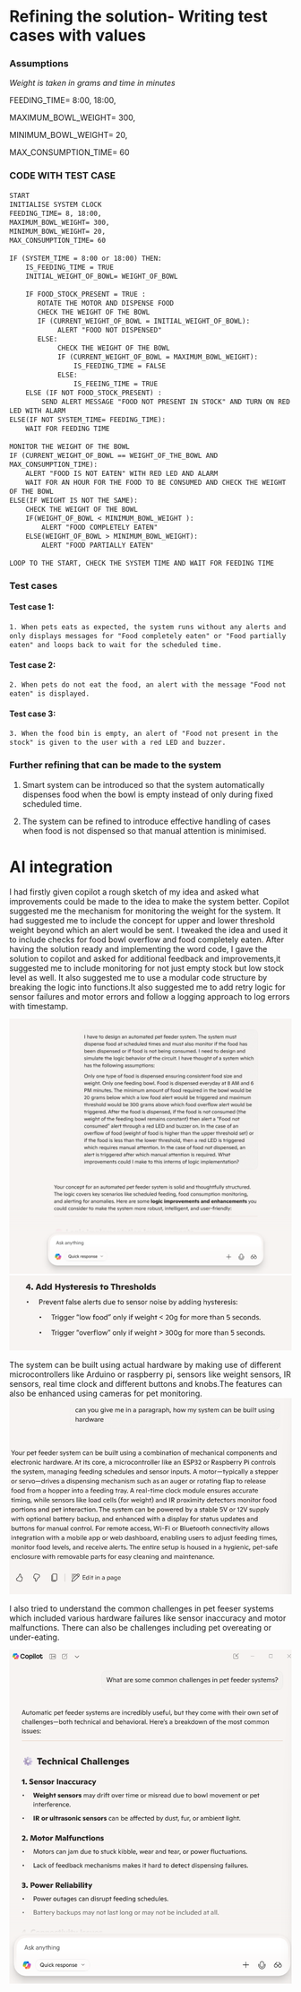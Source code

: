 # Refining the solution- Writing test cases with values

### Assumptions

_Weight is taken in grams and time in minutes_

FEEDING_TIME= 8:00, 18:00,

MAXIMUM_BOWL_WEIGHT= 300,

MINIMUM_BOWL_WEIGHT= 20,

MAX_CONSUMPTION_TIME= 60

### CODE WITH TEST CASE

```
START
INITIALISE SYSTEM CLOCK
FEEDING_TIME= 8, 18:00,
MAXIMUM_BOWL_WEIGHT= 300,
MINIMUM_BOWL_WEIGHT= 20,
MAX_CONSUMPTION_TIME= 60

IF (SYSTEM_TIME = 8:00 or 18:00) THEN:
    IS_FEEDING_TIME = TRUE
    INITIAL_WEIGHT_OF_BOWL= WEIGHT_OF_BOWL

    IF FOOD_STOCK_PRESENT = TRUE :
       ROTATE THE MOTOR AND DISPENSE FOOD
       CHECK THE WEIGHT OF THE BOWL
       IF (CURRENT_WEIGHT_OF_BOWL = INITIAL_WEIGHT_OF_BOWL):
            ALERT "FOOD NOT DISPENSED"
       ELSE:
            CHECK THE WEIGHT OF THE BOWL
            IF (CURRENT_WEIGHT_OF_BOWL = MAXIMUM_BOWL_WEIGHT):
                IS_FEEDING_TIME = FALSE
            ELSE:
                IS_FEEING_TIME = TRUE
    ELSE (IF NOT FOOD_STOCK_PRESENT) :
        SEND ALERT MESSAGE "FOOD NOT PRESENT IN STOCK" AND TURN ON RED LED WITH ALARM
ELSE(IF NOT SYSTEM_TIME= FEEDING_TIME):
    WAIT FOR FEEDING TIME

MONITOR THE WEIGHT OF THE BOWL
IF (CURRENT_WEIGHT_OF_BOWL == WEIGHT_OF_THE_BOWL AND MAX_CONSUMPTION_TIME):
    ALERT "FOOD IS NOT EATEN" WITH RED LED AND ALARM
    WAIT FOR AN HOUR FOR THE FOOD TO BE CONSUMED AND CHECK THE WEIGHT OF THE BOWL
ELSE(IF WEIGHT IS NOT THE SAME):
    CHECK THE WEIGHT OF THE BOWL
    IF(WEIGHT_OF_BOWL < MINIMUM_BOWL_WEIGHT ):
        ALERT "FOOD COMPLETELY EATEN"
    ELSE(WEIGHT_OF_BOWL > MINIMUM_BOWL_WEIGHT):
        ALERT "FOOD PARTIALLY EATEN"

LOOP TO THE START, CHECK THE SYSTEM TIME AND WAIT FOR FEEDING TIME
```

### Test cases

#### Test case 1:

    1. When pets eats as expected, the system runs without any alerts and only displays messages for "Food completely eaten" or "Food partially eaten" and loops back to wait for the scheduled time.

#### Test case 2:

    2. When pets do not eat the food, an alert with the message "Food not eaten" is displayed.

#### Test case 3:

    3. When the food bin is empty, an alert of "Food not present in the stock" is given to the user with a red LED and buzzer.

### Further refining that can be made to the system

1. Smart system can be introduced so that the system automatically dispenses food when the bowl is empty instead of only during fixed scheduled time.

2. The system can be refined to introduce effective handling of cases when food is not dispensed so that manual attention is minimised.

# AI integration

I had firstly given copilot a rough sketch of my idea and asked what improvements could be made to the idea to make the system better. Copilot suggested me the mechanism for monitoring the weight for the system. It had suggested me to include the concept for upper and lower threshold weight beyond which an alert would be sent. I tweaked the idea and used it to include checks for food bowl overflow and food completely eaten. After having the solution ready and implementing the word code, I gave the solution to copilot and asked for additional feedback and improvements,it suggested me to include monitoring for not just empty stock but low stock level as well. It also suggested me to use a modular code structure by breaking the logic into functions.It also suggested me to add retry logic for sensor failures and motor errors and follow a logging approach to log errors with timestamp.

![alt text](Suggestion1Question.png)
![alt text](Suggestion1Answer.png)

The system can be built using actual hardware by making use of different microcontrollers like Arduino or raspberry pi, sensors like weight sensors, IR sensors, real time clock and different buttons and knobs.The features can also be enhanced using cameras for pet monitoring.
![alt text](<Hardware implementation.png>)

I also tried to understand the common challenges in pet feeser systems which included various hardware failures like sensor inaccuracy and motor malfunctions. There can also be challenges including pet overeating or under-eating.

![alt text](Challenges.png)
